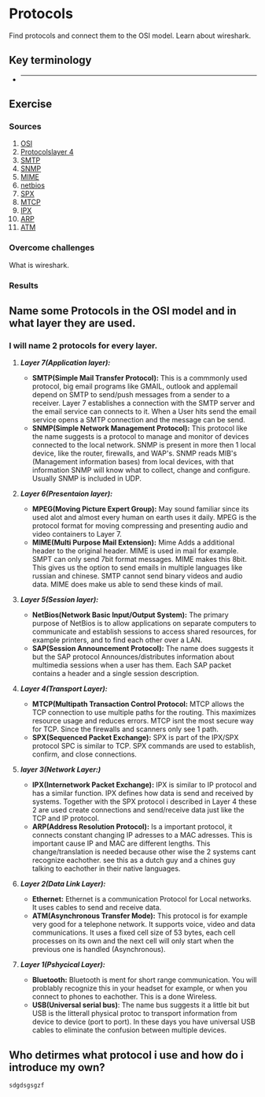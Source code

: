 # Protocols
Find protocols and connect them to the OSI model. Learn about wireshark.

## Key terminology
- ***




## Exercise
### Sources
1. [OSI](https://www.guru99.com/layers-of-osi-model.html#:~:text=OSI%20uses%20the%20network%20layer,uses%20only%20the%20Internet%20layer.&text=TCP%2FIP%20uses%20only%20one%20layer%20(link).)
2. [Protocolslayer 4](https://www.google.com/search?q=OSI+layer+4+what+protocols+are+used&rlz=1C1VDKB_nlNL998NL998&oq=OSI+layer+4+what+protocols+are+used&aqs=chrome..69i57j33i160j33i22i29i30.7927j0j7&sourceid=chrome&ie=UTF-8)
3. [SMTP](https://postmarkapp.com/guides/everything-you-need-to-know-about-smtp)
4. [SNMP](https://www.thousandeyes.com/learning/techtorials/snmp-simple-network-management-protocol#:~:text=The%20SNMP%20protocol%20is%20embedded,vendor%20LAN%20or%20WAN%20environments.)
5. [MIME](https://www.geeksforgeeks.org/multipurpose-internet-mail-extension-mime-protocol/)
6. [netbios](https://www.ncsc.gov.ie/emailsfrom/DDoS/NetBIOS/#:~:text=NetBIOS%20is%20an%20abbreviation%20of,local%20area%20network%20(LAN).)
7. [SPX](https://techterms.com/definition/spx)
8. [MTCP](https://en.wikipedia.org/wiki/Multipath_TCP)
9. [IPX](https://techterms.com/definition/ipx)
10. [ARP](https://www.fortinet.com/resources/cyberglossary/what-is-arp#:~:text=Address%20Resolution%20Protocol%20(ARP)%20is,%2Darea%20network%20(LAN).)
11. [ATM](https://www.lifewire.com/asynchronous-transfer-mode-817942)



### Overcome challenges
What is wireshark.

### Results

## Name some Protocols in the OSI model and in what layer they are used.
### I will name 2 protocols for every layer.

1. ***Layer 7(Application layer):*** 
    - **SMTP(Simple Mail Transfer Protocol):** This is a commmonly used protocol, big email programs like GMAIL, outlook and applemail depend on SMTP to send/push messages from a sender to a receiver. 
    Layer 7 establishes a connection with the SMTP server and the email service can connects to it. When a User hits send the email service opens a SMTP connection and the message can be send.
    - **SNMP(Simple Network Management Protocol):** This protocol like the name suggests is a protocol to manage and monitor of devices connected to the local network. SNMP is present in more then 1 local device, like the router, firewalls, and WAP's. SNMP reads MIB's (Management information bases) from local devices, with that information SNMP will know what to collect, change and configure. Usually SNMP is included in UDP.

2. ***Layer 6(Presentaion layer):***
    - **MPEG(Moving Picture Expert Group):** May sound familiar since its used alot and almost every human on earth uses it daily. MPEG is the protocol format for moving compressing and presenting audio and video containers to Layer 7.
    - **MIME(Multi Purpose Mail Extension):** Mime Adds a additional header to the original header. MIME is used in mail for example. SMPT can only send 7bit format messages. MIME makes this 8bit. This gives us the option to send emails in multiple languages like russian and chinese. SMTP cannot send binary videos and audio data. MIME does make us able to send these kinds of mail.

3. ***Layer 5(Session layer):***
    - **NetBios(Network Basic Input/Output System):** The primary purpose of NetBios is to allow applications on separate computers to communicate and establish sessions to access shared resources, for example printers, and to find each other over a LAN.
    - **SAP(Session Announcement Protocol):** The name does suggests it but the SAP protocol Announces/distributes information about multimedia sessions when a user has them. Each SAP packet contains a header and a single session description.

4. ***Layer 4(Transport Layer):***
    - **MTCP(Multipath Transaction Control Protocol:** MTCP allows the TCP connection to use multiple paths for the routing. This maximizes resource usage and reduces errors. MTCP isnt the most secure way for TCP. Since the firewalls and scanners only see 1 path.
    - **SPX(Sequenced Packet Exchange):** SPX is part of the IPX/SPX protocol SPC is similar to TCP. SPX commands are used to establish, confirm, and close connections.

5. ***layer 3(Network Layer:)*** 
    - **IPX(Internetwork Packet Exchange):** IPX is similar to IP protocol and has a similar function. IPX defines how data is send and received by systems. Together with the SPX protocol i described in Layer 4 these 2 are used create connections and send/receive data just like the TCP and IP protocol.
    - **ARP(Address Resolution Protocol):** Is a important protocol, it connects constant changing IP adresses to a MAC adresses. This is important cause IP and MAC are different lengths. This change/translation is needed because other wise the 2 systems cant recognize eachother. see this as a dutch guy and a chines guy talking to eachother in their native languages.

6. ***Layer 2(Data Link Layer):***
    - **Ethernet:** Ethernet is a communication Protocol for Local networks. It uses cables to send and receive data.
    - **ATM(Asynchronous Transfer Mode):** This protocol is for example very good for a telephone network. It supports voice, video and data communications. It uses a fixed cell size of 53 bytes, each cell processes on its own and the next cell will only start when the previous one is handled (Asynchronous).

7. ***Layer 1(Pshycical Layer):***
    - **Bluetooth:** Bluetooth is ment for short range communication. You will problably recognize this in your headset for example, or when you connect to phones to eachother. This is a done Wireless.
    - **USB(Universal serial bus)**: The name bus suggests it a little bit but USB is the litterall physical protoc to transport information from device to device (port to port). In these days you have universal USB cables to eliminate the confusion between multiple devices.


## Who detirmes what protocol i use and how do i introduce my own?


    sdgdsgsgzf